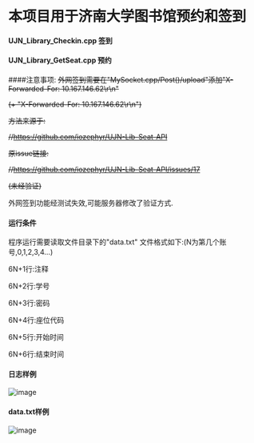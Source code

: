 # 本项目用于济南大学图书馆预约和签到
#### UJN_Library_Checkin.cpp 签到
#### UJN_Library_GetSeat.cpp 预约

####注意事项:
  ~~外网签到需要在"MySocket.cpp/Post()/upload"添加"X-Forwarded-For: 10.167.146.62\r\n"~~
  
  ~~(+ "X-Forwarded-For: 10.167.146.62\r\n")~~
  
  ~~方法来源于:~~
  
  ~~//https://github.com/iozephyr/UJN-Lib-Seat-API~~
  
  ~~原issue链接:~~
  
  ~~//https://github.com/iozephyr/UJN-Lib-Seat-API/issues/17~~
  
  ~~(未经验证)~~
  
  外网签到功能经测试失效,可能服务器修改了验证方式.



#### 运行条件

程序运行需要读取文件目录下的"data.txt"
文件格式如下:(N为第几个账号,0,1,2,3,4…)

6N+1行:注释

6N+2行:学号

6N+3行:密码

6N+4行:座位代码

6N+5行:开始时间

6N+6行:结束时间

#### 日志样例

![image](https://github.com/cym2018/Cpp_Socket/blob/master/app/log.jpg)

#### data.txt样例

![image](https://github.com/cym2018/Cpp_Socket/blob/master/app/data.jpg)
